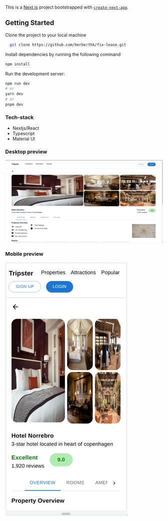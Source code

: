 This is a [Next.js](https://nextjs.org/) project bootstrapped with [`create-next-app`](https://github.com/vercel/next.js/tree/canary/packages/create-next-app).

## Getting Started

Clone the project to your local machine

```bash
  git clone https://github.com/herberthk/fix-lease.git
```
Install dependencies by running the following command

```bash
npm install
```
Run the development server:

```bash
npm run dev
# or
yarn dev
# or
pnpm dev
```

### Tech-stack
- Nextjs/React
- Typescript
- Material UI

### Desktop preview
![Desktop version](/desktop.png)
### Mobile preview
![Mobile version](/mobile.png)